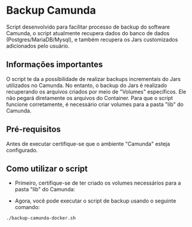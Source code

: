 <h1>Backup Camunda</h1>
Script desenvolvido para facilitar processo de backup do software Camunda, o script atualmente recupera dados do banco de dados (Postgres/MariaDB/Mysql), e também recupera os Jars customizados adicionados pelo usuário.

<h2>Informações importantes</h2>
O script te da a possibilidade de realizar backups incrementais do Jars utilizados no Camunda. No entanto, o backup do Jars é realizado recuperando os arquivos criados por meio de "Volumes" específicos. Ele não pegará diretamente os arquivos do Container. Para que o script funcione corretamente, é necessário criar volumes para a pasta "lib" do Camunda.

<h2>Pré-requisitos</h2>
Antes de executar certifique-se que o ambiente "Camunda" esteja  configurado.

<h2>Como utilizar o script</h2>

- Primeiro, certifique-se de ter criado os volumes necessários para a pasta "lib" do Camunda:

- Agora, você pode executar o script de backup usando o seguinte comando:
```
./backup-camunda-docker.sh
```
